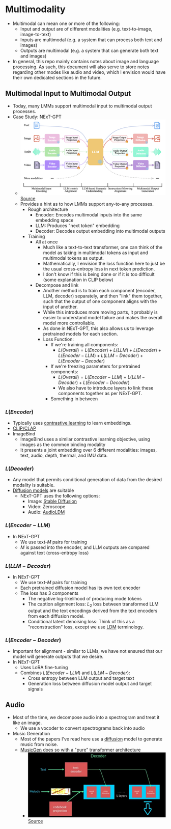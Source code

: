 # Multimodality

- Multimodal can mean one or more of the following:
  - Input and output are of different modalities (e.g. text-to-image, image-to-text)
  - Inputs are multimodal (e.g. a system that can process both text and images)
  - Outputs are multimodal (e.g. a system that can generate both text and images)
- In general, this repo mainly contains notes about image and language processing. As such, this document will also serve to store notes regarding other modes like audio and video, which I envision would have their own dedicated sections in the future. 

## Multimodal Input to Multimodal Output
- Today, many LMMs support multimodal input to multimodal output processes. 
- Case Study: NExT-GPT 
  - ![next_gpt.png](next_gpt.png)[Source](https://arxiv.org/pdf/2309.05519)
  - Provides a hint as to how LMMs support any-to-any processes. 
    - Rough architecture
      - Encoder: Encodes multimodal inputs into the same embedding space
      - LLM: Produces "next token" embedding
      - Decoder: Decodes output embedding into multimodal outputs
    - Training
      - All at once
        - Much like a text-to-text transformer, one can think of the model as taking in multimodal tokens as input and multimodal tokens as output. 
        - Mathematically, I envision the loss function here to just be the usual cross-entropy loss in next token prediction. 
        - I don't know if this is being done or if it is too difficult (some explanation in CLIP below)
      - Decompose and link
        - Another method is to train each component (encoder, LLM, decoder) separately, and then "link" them together, such that the output of one component aligns with the input of another. 
        - While this introduces more moving parts, it probably is easier to understand model failure and makes the overall model more controllable. 
        - As done in NExT-GPT, this also allows us to leverage pretrained models for each section.
        - Loss Function:
          - If we're training all components:
            - $L(Overall) = L(Encoder) + L(LLM) + L(Decoder) + L(Encoder-LLM) + L(LLM-Decoder) + L(Encoder-Decoder)$
          - If we're freezing parameters for pretrained components:
            - $L(Overall) = L(Encoder-LLM) + L(LLM-Decoder) + L(Encoder-Decoder)$
            - We also have to introduce layers to link these components together as per NExT-GPT. 
          - Something in between

### $L(Encoder)$

- Typically uses [contrastive learning](../15_contrastive_learning/notes.md) to learn embeddings.
- [CLIP/CLAP](../15_contrastive_learning/notes.md)
- ImageBind
  - ImageBind uses a similar contrastive learning objective, using images as the common binding modality
  - It presents a joint embedding over 6 different modalities: images, text, audio, depth, thermal, and IMU data.

### $L(Decoder)$

- Any model that permits conditional generation of data from the desired modality is suitable. 
- [Diffusion models](../10_diffusion/notes.md) are suitable
  - NExT-GPT uses the following options:
    - Image: [Stable Diffusion](../10_diffusion/notes.md)
    - Video: Zeroscope
    - Audio: [AudioLDM](../10_diffusion/notes.md)

### $L(Encoder-LLM)$

- In NExT-GPT
  - We use text-$M$ pairs for training
  - $M$ is passed into the encoder, and LLM outputs are compared against text (cross-entropy loss)

### $L(LLM-Decoder)$

- In NExT-GPT
  - We use text-$M$ pairs for training
  - Each pretrained diffusion model has its own text encoder
  - The loss has 3 components
    - The negative log-likelihood of producing mode tokens
    - The caption alignment loss: $L_2$ loss between transformed LLM output and the text encodings derived from the text encoders from each diffusion model. 
    - Conditional latent denoising loss: Think of this as a "reconstruction" loss, except we use [LDM](https://arxiv.org/pdf/2112.10752) terminology.

### $L(Encoder-Decoder)$

- Important for alignment - similar to LLMs, we have not ensured that our model will generate outputs that we desire.
- In NExT-GPT
  - Uses LoRA fine-tuning
  - Combines $L(Encoder-LLM)$ and $L(LLM-Decoder)$:
    - Cross entropy between LLM output and target text
    - Generation loss between diffusion model output and target signals

## Audio

- Most of the time, we decompose audio into a spectrogram and treat it like an image. 
  - We use a vocoder to convert spectrograms back into audio
- Music Generation
  - Most of the papers I've read here use a [diffusion](../10_diffusion/notes.md) model to generate music from noise.
  - [MusicGen](https://arxiv.org/pdf/2306.05284) does so with a "pure" transformer architecture
    - ![musicgen.png](musicgen.png)[Source](https://hackernoon.com/musicgen-from-meta-ai-understanding-model-architecture-vector-quantization-and-model-conditioning)